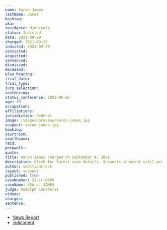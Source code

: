 ```yaml
---
name: Aaron James
lastName: James
hashtag:
aka:
residence: Minnesota
status: Indicted
date: 2021-09-29
charged: 2021-09-29
indicted: 2021-09-29
convicted:
acquitted:
sentenced:
dismissed:
deceased:
plea_hearing:
trial_date:
trial_type:
jury_selection:
sentencing:
status_conference: 2023-06-01
age: 35
occupation:
affiliations:
jurisdiction: Federal
image: /images/preview/aaron-james.jpg
suspect: aaron-james.jpg
booking:
courtroom:
courthouse:
raid:
perpwalk:
quote:
title: Aaron James charged on September 9, 2021
description: Click for latest case details. Suspects innocent until proven guilty.
author: seditiontrack
layout: suspect
published: true
caseNumber: 21-cr-0605
caseName: USA v. JAMES
judge: Rudolph Contreras
videos:
charges:
sentence:
---
```

- [News Report](https://www.albertleatribune.com/2021/10/3-minnesota-men-charged-in-jan-6-us-capitol-riot/)
- [Indictment](https://www.justice.gov/usao-dc/case-multi-defendant/file/1439351/download)
